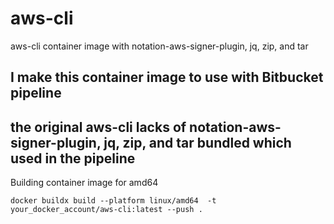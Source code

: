 # aws-cli
aws-cli container image with notation-aws-signer-plugin, jq, zip, and tar

## I make this container image to use with Bitbucket pipeline 
## the original aws-cli lacks of notation-aws-signer-plugin, jq, zip, and tar bundled which used in the pipeline

Building container image for amd64
```
docker buildx build --platform linux/amd64  -t your_docker_account/aws-cli:latest --push .
```
